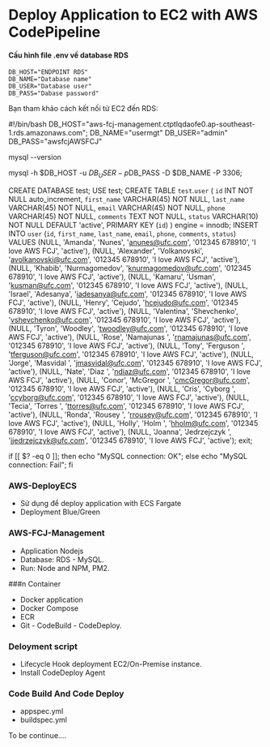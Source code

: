 # Deploy Application to EC2 with AWS CodePipeline

#### Cấu hình file .env về database **RDS**

```
DB_HOST="ENDPOINT RDS"
DB_NAME="Database name"
DB_USER="Database user"
DB_PASS="Dabase password"
```

Bạn tham khảo cách kết nối từ EC2 đến RDS:

#!/bin/bash
DB_HOST="aws-fcj-management.ctptlqdaofe0.ap-southeast-1.rds.amazonaws.com";
DB_NAME="usermgt"
DB_USER="admin"
DB_PASS="awsfcjAWSFCJ"

mysql --version

mysql -h $DB_HOST -u $DB_USER -p$DB_PASS -D $DB_NAME  -P 3306;

CREATE DATABASE test;
USE test;
CREATE TABLE `test`.`user`
  (
     `id`         INT NOT NULL auto_increment,
     `first_name` VARCHAR(45) NOT NULL,
     `last_name`  VARCHAR(45) NOT NULL,
     `email`      VARCHAR(45) NOT NULL,
     `phone`      VARCHAR(45) NOT NULL,
     `comments`   TEXT NOT NULL,
     `status`     VARCHAR(10) NOT NULL DEFAULT 'active',
     PRIMARY KEY (`id`)
  )
engine = innodb;
INSERT INTO `user`
            (`id`,
             `first_name`,
             `last_name`,
             `email`,
             `phone`,
             `comments`,
             `status`)
VALUES      (NULL,
             'Amanda',
             'Nunes',
             'anunes@ufc.com',
             '012345 678910',
             'I love AWS FCJ',
             'active'),
            (NULL,
             'Alexander',
             'Volkanovski',
             'avolkanovski@ufc.com',
             '012345 678910',
             'I love AWS FCJ',
             'active'),
            (NULL,
             'Khabib',
             'Nurmagomedov',
             'knurmagomedov@ufc.com',
             '012345 678910',
             'I love AWS FCJ',
             'active'),
            (NULL,
             'Kamaru',
             'Usman',
             'kusman@ufc.com',
             '012345 678910',
             'I love AWS FCJ',
             'active'),
            (NULL,
             'Israel',
             'Adesanya',
             'iadesanya@ufc.com',
             '012345 678910',
             'I love AWS FCJ',
             'active'),
            (NULL,
             'Henry',
             'Cejudo',
             'hcejudo@ufc.com',
             '012345 678910',
             'I love AWS FCJ',
             'active'),
            (NULL,
             'Valentina',
             'Shevchenko',
             'vshevchenko@ufc.com',
             '012345 678910',
             'I love AWS FCJ',
             'active'),
            (NULL,
             'Tyron',
             'Woodley',
             'twoodley@ufc.com',
             '012345 678910',
             'I love AWS FCJ',
             'active'),
            (NULL,
             'Rose',
             'Namajunas ',
             'rnamajunas@ufc.com',
             '012345 678910',
             'I love AWS FCJ',
             'active'),
            (NULL,
             'Tony',
             'Ferguson ',
             'tferguson@ufc.com',
             '012345 678910',
             'I love AWS FCJ',
             'active'),
            (NULL,
             'Jorge',
             'Masvidal ',
             'jmasvidal@ufc.com',
             '012345 678910',
             'I love AWS FCJ',
             'active'),
            (NULL,
             'Nate',
             'Diaz ',
             'ndiaz@ufc.com',
             '012345 678910',
             'I love AWS FCJ',
             'active'),
            (NULL,
             'Conor',
             'McGregor ',
             'cmcGregor@ufc.com',
             '012345 678910',
             'I love AWS FCJ',
             'active'),
            (NULL,
             'Cris',
             'Cyborg ',
             'ccyborg@ufc.com',
             '012345 678910',
             'I love AWS FCJ',
             'active'),
            (NULL,
             'Tecia',
             'Torres ',
             'ttorres@ufc.com',
             '012345 678910',
             'I love AWS FCJ',
             'active'),
            (NULL,
             'Ronda',
             'Rousey ',
             'rrousey@ufc.com',
             '012345 678910',
             'I love AWS FCJ',
             'active'),
            (NULL,
             'Holly',
             'Holm ',
             'hholm@ufc.com',
             '012345 678910',
             'I love AWS FCJ',
             'active'),
            (NULL,
             'Joanna',
             'Jedrzejczyk ',
             'jjedrzejczyk@ufc.com',
             '012345 678910',
             'I love AWS FCJ',
             'active');
exit;

if [[ $? -eq 0 ]]; then
    echo "MySQL connection: OK";
else
    echo "MySQL connection: Fail";
fi

### AWS-DeployECS 
- Sử dụng để deploy application with ECS Fargate
- Deployment Blue/Green

### AWS-FCJ-Management 

- Application Nodejs
- Database: RDS - MySQL.
- Run: Node and NPM, PM2.

###n Container

- Docker application
- Docker Compose
- ECR
- Git - CodeBuild - CodeDeploy.

### Deloyment script
- Lifecycle Hook deployment EC2/On-Premise instance.
- Install CodeDeploy Agent

### Code Build And Code Deploy

- appspec.yml
- buildspec.yml

To be continue....
